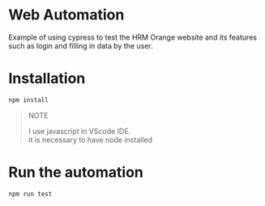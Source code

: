 # Web Automation

Example of using cypress to test the HRM Orange website and its features such as login and filling in data by the user.


# Installation

```bash
npm install
```
>NOTE
>
> I use javascript in VScode IDE.  
> it is necessary to have node installed

# Run the automation 
```
npm run test
```